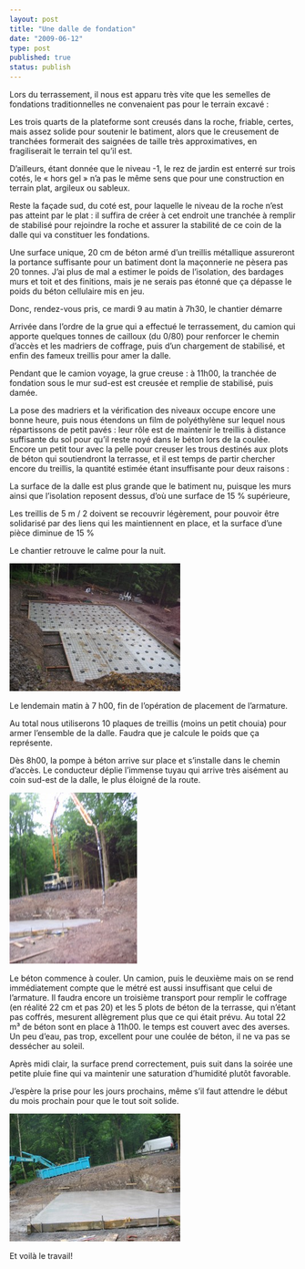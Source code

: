 ```yaml
---
layout: post
title: "Une dalle de fondation"
date: "2009-06-12"
type: post
published: true
status: publish
---
```


Lors du terrassement, il nous est apparu très vite que les semelles de fondations traditionnelles ne convenaient pas pour le terrain excavé :

Les trois quarts de la plateforme sont creusés dans la roche, friable, certes, mais assez solide pour soutenir le batiment, alors que le creusement de tranchées formerait des saignées de taille très approximatives, en fragiliserait le terrain tel qu’il est.

D’ailleurs, étant donnée que le niveau -1, le rez de jardin est enterré sur trois cotés, le « hors gel » n’a pas le même sens que pour une construction en terrain plat, argileux ou sableux.

Reste la façade sud, du coté est, pour laquelle le niveau de la roche n’est pas atteint par le plat : il suffira de créer à cet endroit une tranchée à remplir de stabilisé pour rejoindre la roche et assurer la stabilité de ce coin de la dalle qui va constituer les fondations.

Une surface unique, 20 cm de béton armé d’un treillis métallique assureront la portance suffisante pour un batiment dont la maçonnerie ne pèsera pas 20 tonnes. J’ai plus de mal a estimer le poids de l’isolation, des bardages murs et toit et des finitions, mais je ne serais pas étonné que ça dépasse le poids du béton cellulaire mis en jeu.

Donc, rendez-vous pris, ce mardi 9 au matin à 7h30, le chantier démarre

Arrivée dans l’ordre de la grue qui a effectué le terrassement, du camion qui apporte quelques tonnes de cailloux (du 0/80) pour renforcer le chemin d’accès et les madriers de coffrage, puis d’un chargement de stabilisé, et enfin des fameux treillis pour amer la dalle.

Pendant que le camion voyage, la grue creuse : à 11h00, la tranchée de fondation sous le mur sud-est est creusée et remplie de stabilisé, puis damée.

La pose des madriers et la vérification des niveaux occupe encore une bonne heure, puis nous étendons un film de polyéthylène sur lequel nous répartissons de petit pavés : leur rôle est de maintenir le treillis à distance suffisante du sol pour qu’il reste noyé dans le béton lors de la coulée. Encore un petit tour avec la pelle pour creuser les trous destinés aux plots de béton qui soutiendront la terrasse, et il est temps de partir chercher encore du treillis, la quantité estimée étant insuffisante pour deux raisons :

La surface de la dalle est plus grande que le batiment nu, puisque les murs ainsi que l’isolation reposent dessus, d’où une surface de 15 % supérieure,

Les treillis de 5 m / 2 doivent se recouvrir légèrement, pour pouvoir être solidarisé par des liens qui les maintiennent en place, et la surface d’une pièce diminue de 15 %

Le chantier retrouve le calme pour la nuit.

 ![img_0267](/images/2009/06/img_0267-300x224.jpg "img_0267") 

Le lendemain matin à 7 h00, fin de l’opération de placement de l’armature.

Au total nous utiliserons 10 plaques de treillis (moins un petit chouia) pour armer l’ensemble de la dalle. Faudra que je calcule le poids que ça représente.

Dès 8h00, la pompe à béton arrive sur place et s’installe dans le chemin d’accès. Le conducteur déplie l’immense tuyau qui arrive très aisément au coin sud-est de la dalle, le plus éloigné de la route.

![img_0276](/images/2009/06/img_0276-224x300.jpg "img_0276")

Le béton commence à couler. Un camion, puis le deuxième mais on se rend immédiatement compte que le métré est aussi insuffisant que celui de l’armature. Il faudra encore un troisième transport pour remplir le coffrage (en réalité 22 cm et pas 20) et les 5 plots de béton de la terrasse, qui n’étant pas coffrés, mesurent allègrement plus que ce qui était prévu. Au total 22 m³ de béton sont en place à 11h00. le temps est couvert avec des averses. Un peu d’eau, pas trop, excellent pour une coulée de béton, il ne va pas se dessécher au soleil.

Après midi clair, la surface prend correctement, puis suit dans la soirée une petite pluie fine qui va maintenir une saturation d’humidité plutôt favorable.

J’espère la prise pour les jours prochains, même s’il faut attendre le début du mois prochain pour que le tout soit solide.

![img_0278](/images/2009/06/img_0278-300x224.jpg "img_0278")

Et voilà le travail!
